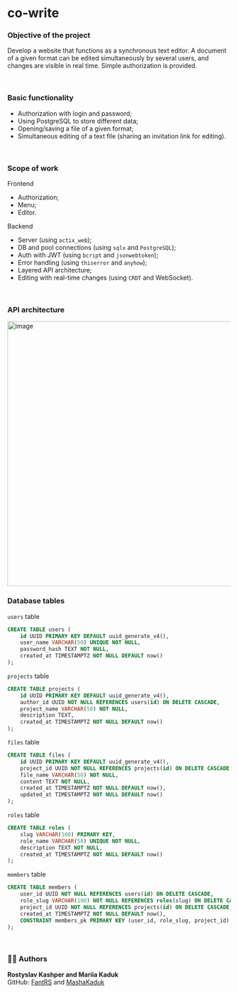 # co-write

### Objective of the project
Develop a website that functions as a synchronous 
text editor. A document of a given format can be edited simultaneously by several
users, and changes are visible in real time. Simple authorization is provided.

<br>

### Basic functionality
* Authorization with login and password;
* Using PostgreSQL to store different data;
* Opening/saving a file of a given format;
* Simultaneous editing of a text file (sharing an invitation link for editing).

<br>

### Scope of work
Frontend

* Authorization;
* Menu;
* Editor.

Backend

* Server (using `actix_web`);
* DB and pool connections (using `sqlx` and `PostgreSQL`);
* Auth with JWT (using `bcript` and `jsonwebtoken`);
* Error handling (using `thiserror` and `anyhow`);
* Layered API architecture;
* Editing with real-time changes (using `CRDT` and WebSocket).

<br>

### API architecture
<img width="845" height="597" alt="image" src="https://github.com/user-attachments/assets/28130406-b104-4ee6-b779-9bc3d0184717" />

<br>

### Database tables

`users` table
```sql
CREATE TABLE users (
    id UUID PRIMARY KEY DEFAULT uuid_generate_v4(),
    user_name VARCHAR(50) UNIQUE NOT NULL,
    password_hash TEXT NOT NULL,
    created_at TIMESTAMPTZ NOT NULL DEFAULT now()
);
```

`projects` table
```sql
CREATE TABLE projects (
    id UUID PRIMARY KEY DEFAULT uuid_generate_v4(),
    author_id UUID NOT NULL REFERENCES users(id) ON DELETE CASCADE,
    project_name VARCHAR(50) NOT NULL,
    description TEXT,
    created_at TIMESTAMPTZ NOT NULL DEFAULT now()
);
```

`files` table
```sql
CREATE TABLE files (
    id UUID PRIMARY KEY DEFAULT uuid_generate_v4(),
    project_id UUID NOT NULL REFERENCES projects(id) ON DELETE CASCADE,
    file_name VARCHAR(50) NOT NULL,
    content TEXT NOT NULL,
    created_at TIMESTAMPTZ NOT NULL DEFAULT now(),
    updated_at TIMESTAMPTZ NOT NULL DEFAULT now()
);
```

`roles` table
```sql
CREATE TABLE roles (
    slug VARCHAR(100) PRIMARY KEY,
    role_name VARCHAR(50) UNIQUE NOT NULL,
    description TEXT NOT NULL,
    created_at TIMESTAMPTZ NOT NULL DEFAULT now()
);
```

`members` table
```sql
CREATE TABLE members (
    user_id UUID NOT NULL REFERENCES users(id) ON DELETE CASCADE,
    role_slug VARCHAR(100) NOT NULL REFERENCES roles(slug) ON DELETE CASCADE,
    project_id UUID NOT NULL REFERENCES projects(id) ON DELETE CASCADE,
    created_at TIMESTAMPTZ NOT NULL DEFAULT now(),
    CONSTRAINT members_pk PRIMARY KEY (user_id, role_slug, project_id)
);
```

<br>

### 👨‍💻 Authors
**Rostyslav Kashper and Mariia Kaduk**  
GitHub: [FantRS](https://github.com/FantRS) and [MashaKaduk](https://github.com/MashaKaduk)
